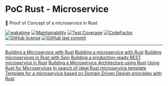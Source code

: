 # PoC Rust - Microservice

🔬 Proof of Concept of a microservice in Rust

[![wakatime](https://wakatime.com/badge/github/GuilhermeStracini/POC-rust-Microservice.svg)](https://wakatime.com/badge/github/GuilhermeStracini/POC-rust-Microservice)
[![Maintainability](https://api.codeclimate.com/v1/badges/89ec8897c5b1c61b755d/maintainability)](https://codeclimate.com/github/GuilhermeStracini/POC-rust-Microservice/maintainability)
[![Test Coverage](https://api.codeclimate.com/v1/badges/89ec8897c5b1c61b755d/test_coverage)](https://codeclimate.com/github/GuilhermeStracini/POC-rust-Microservice/test_coverage)
[![CodeFactor](https://www.codefactor.io/repository/github/GuilhermeStracini/POC-rust-Microservice/badge)](https://www.codefactor.io/repository/github/GuilhermeStracini/POC-rust-Microservice)
[![GitHub license](https://img.shields.io/github/license/GuilhermeStracini/POC-rust-Microservice)](https://github.com/GuilhermeStracini/POC-rust-Microservice)
[![GitHub last commit](https://img.shields.io/github/last-commit/GuilhermeStracini/POC-rust-Microservice)](https://github.com/GuilhermeStracini/POC-rust-Microservice)

---

[Building a Microservice with Rust](https://medium.com/@diego_pacheco/building-a-microservice-with-rust-957420f196fc)
[Building a microservice with Rust](https://medium.com/tenable-techblog/building-a-microservice-with-rust-23a4de6e5e14)
[Building microservices in Rust with Spin](https://blog.logrocket.com/build-microservices-rust-spin/)
[Building a production-ready REST microservice in Rust](https://apatisandor.hu/blog/production-ready-microservice-rust/)
[Building a Microservice Architecture using Rust](https://reintech.io/blog/building-microservice-architecture-using-rust)
[Using Rust for Microservices](https://medium.com/@wiederinchristoph/using-rust-for-microservices-f17a823e80a3)
[In search of ideal Rust microservice template](https://softwaremill.com/in-search-of-ideal-rust-microservice-template/)
[Template for a microservice based on Domain Driven Design principles with Rust](https://github.com/nkz-soft/rust-microservice-template)
